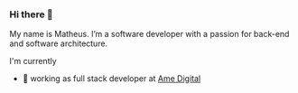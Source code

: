 ### Hi there 👋

My name is Matheus. I’m a software developer with a passion for back-end and software architecture.

I'm currently
- 🔭 working as full stack developer at [Ame Digital](https://www.amedigital.com/)
